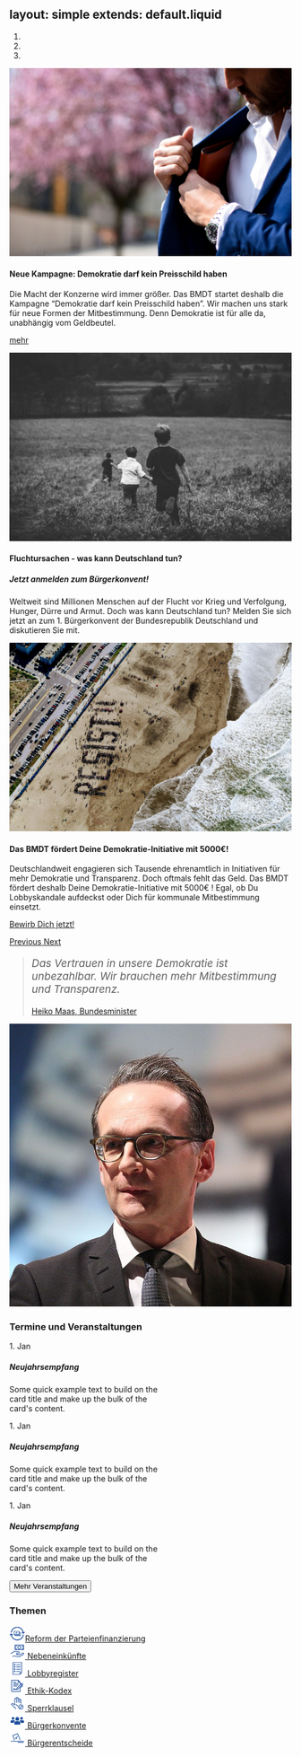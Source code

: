layout: simple
extends: default.liquid
---

<div class="bg-primary">
  <div class="container">
    <div id="carouselExampleIndicators" class="carousel slide" data-ride="carousel">
      <ol class="carousel-indicators">
        <li data-target="#carouselExampleIndicators" data-slide-to="0" class="active"></li>
        <li data-target="#carouselExampleIndicators" data-slide-to="1"></li>
        <li data-target="#carouselExampleIndicators" data-slide-to="2"></li>
      </ol>
      <div class="carousel-inner">
        <div class="carousel-item active">
          <img class="d-block w-100" src="/assets/images/andrea-natali-447536.jpg" alt="Ein Mann zückt ein Umschlag aus der Innentasche seines Anzugs.">
            <div class="carousel-caption d-none p-3 mb-5 bg-dark text-light d-md-block text-left" style="right: 55%;">
              <h4 class="mb-3">Neue Kampagne: Demokratie darf kein Preisschild haben</h4>
              <p>Die Macht der Konzerne wird immer größer. Das BMDT startet deshalb die Kampagne “Demokratie darf kein Preisschild haben”. Wir machen uns stark für neue Formen der Mitbestimmung. Denn Demokratie ist für alle da, unabhängig vom Geldbeutel.</p>
              <p class="text-right"><a class="btn btn-outline-light" href="">mehr</a></p>
            </div>
        </div>
        <div class="carousel-item">
          <img class="d-block w-100" src="/assets/images/jordan-whitt-54480.jpg" alt="Ein Schwarz-weiß Photo, das zeigt wie Kinder auf einem Feld davon laufen.">
            <div class="carousel-caption d-none p-3 mb-5 bg-light text-dark d-md-block text-left" style="bottom: auto; top: 40px;">
              <h4 class="mb-3">Fluchtursachen - was kann Deutschland tun?</h4>
              <h5>Jetzt anmelden zum Bürgerkonvent!</h5>
              <p>Weltweit sind Millionen Menschen auf der Flucht vor Krieg und Verfolgung, Hunger, Dürre und Armut. Doch was kann Deutschland tun? Melden Sie sich jetzt an zum 1. Bürgerkonvent der Bundesrepublik Deutschland und diskutieren Sie mit.</p>
            </div>
        </div>
        <div class="carousel-item">
          <img class="d-block w-100" src="/assets/images/tim-gouw-209217.jpg" alt="Ein Photo aus der Vogelperspektive auf dem Menschen auf einem Strand das Wort 'Resist' formen.">
            <div class="carousel-caption d-none p-3 mb-5 bg-light text-dark d-md-block text-left" style="left: 55%;">
              <h4 class="mb-3">Das BMDT fördert Deine Demokratie-Initiative mit 5000€!</h4>
              <p>Deutschlandweit engagieren sich Tausende ehrenamtlich in Initiativen für mehr Demokratie und Transparenz. Doch oftmals fehlt das Geld. Das BMDT fördert deshalb Deine Demokratie-Initiative mit 5000€ ! Egal, ob Du Lobbyskandale aufdeckst oder Dich für kommunale Mitbestimmung einsetzt.</p>
              <p class="text-center"><a href="#" class="btn btn-outline-primary">Bewirb Dich jetzt!</a></p>
            </div>
        </div>
      </div>
      <a class="carousel-control-prev" href="#carouselExampleIndicators" role="button" data-slide="prev">
        <span class="carousel-control-prev-icon" aria-hidden="true"></span>
        <span class="sr-only">Previous</span>
      </a>
      <a class="carousel-control-next" href="#carouselExampleIndicators" role="button" data-slide="next">
        <span class="carousel-control-next-icon" aria-hidden="true"></span>
        <span class="sr-only">Next</span>
      </a>
    </div>
    </div>
</div>

<div class="container">
  <div class="media">
    <div class="align-self-center media-body">
      <blockquote class="blockquote text-center"><p style="font-size: 1.35em; font-style: italic;">Das Vertrauen in unsere Demokratie ist unbezahlbar. Wir brauchen mehr Mitbestimmung und Transparenz.
      </p>
        <footer class="blockquote-footer text-right"><a href="">Heiko Maas, Bundesminister</a></footer>
    </blockquote>
    </div>
      <img class="m-5 align-self-center w-25 rounded-circle" src="/assets/images/heiko-maas.jpg" alt="Photo zeigt Heiko Maas." />
  </div>
</div>

<div class="bg-light my-5 py-5">
  <div class="container">
    <h3 class="mb-4 row">Termine und Veranstaltungen</h3>
    <div class="row">
      <div class="col">
          <div class="card border-light mb-3" style="max-width: 18rem;">
            <div class="card-header">1. Jan</div>
            <div class="card-body">
              <h5 class="card-title">Neujahrsempfang</h5>
              <p class="card-text">Some quick example text to build on the card title and make up the bulk of the card's content.</p>
            </div>
          </div>
      </div>
      <div class="col">
          <div class="card border-light mb-3" style="max-width: 18rem;">
            <div class="card-header">1. Jan</div>
            <div class="card-body">
              <h5 class="card-title">Neujahrsempfang</h5>
              <p class="card-text">Some quick example text to build on the card title and make up the bulk of the card's content.</p>
            </div>
          </div>
      </div>
      <div class="col">
          <div class="card border-light mb-3" style="max-width: 18rem;">
            <div class="card-header">1. Jan</div>
            <div class="card-body">
              <h5 class="card-title">Neujahrsempfang</h5>
              <p class="card-text">Some quick example text to build on the card title and make up the bulk of the card's content.</p>
            </div>
          </div>
      </div>
    </div>
    <p class="text-right">
        <button type="button" class="btn btn-outline-primary">Mehr Veranstaltungen</button>
    </p>
  </div>
</div>

<div class="container">
  <h3>Themen</h3>
  <div class="row">
    <div class="col-sm-4">
      <a href="#" class="btn btn-light w-100 text-left mb-2 py-3 rounded-0"><img src="/assets/images/icons/icon_parteienfinanzierung.png" style="height: 2em" class="mr-2" alt="Icon: Parteienfinanzierung." />Reform der Parteienfinanzierung
      </a>
    </div>
    <div class="col-sm-4">
      <a href="#" class="btn btn-light w-100 text-left mb-2 py-3 rounded-0"><img src="/assets/images/icons/icon_nebeneinkuenfte.png" style="height: 2em" class="mr-2" alt="Icon: Nebeneinkünfte." />
Nebeneinkünfte
      </a>
    </div>
    <div class="col-sm-4">
      <a href="#" class="btn btn-light w-100 text-left mb-2 py-3 rounded-0"><img src="/assets/images/icons/icon_lobbyregister.png" style="height: 2em" class="mr-2" alt="Icon: Lobbyregister." />
Lobbyregister
      </a>
    </div>
    <div class="col-sm-4">
      <a href="#" class="btn btn-light w-100 text-left mb-2 py-3 rounded-0"><img src="/assets/images/icons/icon_ethik-kodex.png" style="height: 2em" class="mr-2" alt="Icon: Ethik-Kodex." />
Ethik-Kodex
      </a>
    </div>
    <div class="col-sm-4">
      <a href="#" class="btn btn-light w-100 text-left mb-2 py-3 rounded-0"><img src="/assets/images/icons/icon_sperrklausel.png" style="height: 2em" class="mr-2" alt="Icon: Sperrklausel." />
Sperrklausel
      </a>
    </div>
    <div class="col-sm-4">
      <a href="#" class="btn btn-light w-100 text-left mb-2 py-3 rounded-0"><img src="/assets/images/icons/icon_buergerkonvente.png" style="height: 2em" class="mr-2" alt="Icon: Bürgerkonvente." />
Bürgerkonvente
      </a>
    </div>
    <div class="col-sm-4">
      <a href="#" class="btn btn-light w-100 text-left mb-2 py-3 rounded-0"><img src="/assets/images/icons/icon_buergerentscheide.png" style="height: 2em" class="mr-2" alt="Icon: Bürgerentscheide." />
Bürgerentscheide
      </a>
    </div>
  </div>
</div>